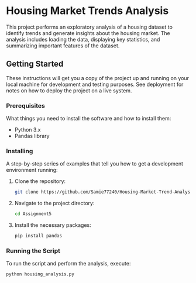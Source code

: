 # Housing Market Trends Analysis

This project performs an exploratory analysis of a housing dataset to identify trends and generate insights about the housing market. The analysis includes loading the data, displaying key statistics, and summarizing important features of the dataset.

## Getting Started

These instructions will get you a copy of the project up and running on your local machine for development and testing purposes. See deployment for notes on how to deploy the project on a live system.

### Prerequisites

What things you need to install the software and how to install them:

- Python 3.x
- Pandas library

### Installing

A step-by-step series of examples that tell you how to get a development environment running:

1. Clone the repository:
    ```sh
    git clone https://github.com/Samie77240/Housing-Market-Trend-Analysis.git
    ```

2. Navigate to the project directory:
    ```sh
    cd Assignment5
    ```

3. Install the necessary packages:
    ```sh
    pip install pandas
    ```

### Running the Script

To run the script and perform the analysis, execute:
```sh
python housing_analysis.py
